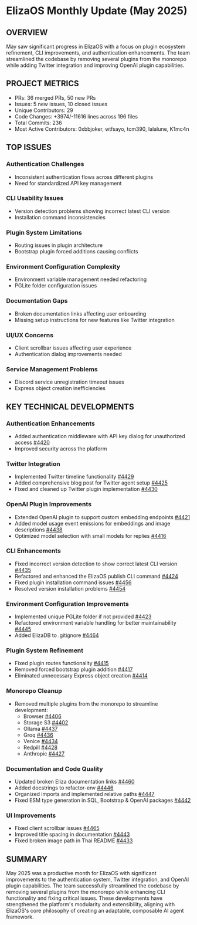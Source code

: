 # ElizaOS Monthly Update (May 2025)

## OVERVIEW
May saw significant progress in ElizaOS with a focus on plugin ecosystem refinement, CLI improvements, and authentication enhancements. The team streamlined the codebase by removing several plugins from the monorepo while adding Twitter integration and improving OpenAI plugin capabilities.

## PROJECT METRICS
- PRs: 36 merged PRs, 50 new PRs
- Issues: 5 new issues, 10 closed issues
- Unique Contributors: 29
- Code Changes: +3974/-11616 lines across 196 files
- Total Commits: 236
- Most Active Contributors: 0xbbjoker, wtfsayo, tcm390, lalalune, K1mc4n

## TOP ISSUES

### Authentication Challenges
- Inconsistent authentication flows across different plugins
- Need for standardized API key management

### CLI Usability Issues
- Version detection problems showing incorrect latest CLI version
- Installation command inconsistencies

### Plugin System Limitations
- Routing issues in plugin architecture
- Bootstrap plugin forced additions causing conflicts

### Environment Configuration Complexity
- Environment variable management needed refactoring
- PGLite folder configuration issues

### Documentation Gaps
- Broken documentation links affecting user onboarding
- Missing setup instructions for new features like Twitter integration

### UI/UX Concerns
- Client scrollbar issues affecting user experience
- Authentication dialog improvements needed

### Service Management Problems
- Discord service unregistration timeout issues
- Express object creation inefficiencies

## KEY TECHNICAL DEVELOPMENTS

### Authentication Enhancements
- Added authentication middleware with API key dialog for unauthorized access [#4420](https://github.com/elizaos/eliza/pull/4420)
- Improved security across the platform

### Twitter Integration
- Implemented Twitter timeline functionality [#4429](https://github.com/elizaos/eliza/pull/4429)
- Added comprehensive blog post for Twitter agent setup [#4425](https://github.com/elizaos/eliza/pull/4425)
- Fixed and cleaned up Twitter plugin implementation [#4430](https://github.com/elizaos/eliza/pull/4430)

### OpenAI Plugin Improvements
- Extended OpenAI plugin to support custom embedding endpoints [#4421](https://github.com/elizaos/eliza/pull/4421)
- Added model usage event emissions for embeddings and image descriptions [#4438](https://github.com/elizaos/eliza/pull/4438)
- Optimized model selection with small models for replies [#4416](https://github.com/elizaos/eliza/pull/4416)

### CLI Enhancements
- Fixed incorrect version detection to show correct latest CLI version [#4435](https://github.com/elizaos/eliza/pull/4435)
- Refactored and enhanced the ElizaOS publish CLI command [#4424](https://github.com/elizaos/eliza/pull/4424)
- Fixed plugin installation command issues [#4456](https://github.com/elizaos/eliza/pull/4456)
- Resolved version installation problems [#4454](https://github.com/elizaos/eliza/pull/4454)

### Environment Configuration Improvements
- Implemented unique PGLite folder if not provided [#4423](https://github.com/elizaos/eliza/pull/4423)
- Refactored environment variable handling for better maintainability [#4445](https://github.com/elizaos/eliza/pull/4445)
- Added ElizaDB to .gitignore [#4464](https://github.com/elizaos/eliza/pull/4464)

### Plugin System Refinement
- Fixed plugin routes functionality [#4415](https://github.com/elizaos/eliza/pull/4415)
- Removed forced bootstrap plugin addition [#4417](https://github.com/elizaos/eliza/pull/4417)
- Eliminated unnecessary Express object creation [#4414](https://github.com/elizaos/eliza/pull/4414)

### Monorepo Cleanup
- Removed multiple plugins from the monorepo to streamline development:
  - Browser [#4406](https://github.com/elizaos/eliza/pull/4406)
  - Storage S3 [#4402](https://github.com/elizaos/eliza/pull/4402)
  - Ollama [#4437](https://github.com/elizaos/eliza/pull/4437)
  - Groq [#4436](https://github.com/elizaos/eliza/pull/4436)
  - Venice [#4434](https://github.com/elizaos/eliza/pull/4434)
  - Redpill [#4428](https://github.com/elizaos/eliza/pull/4428)
  - Anthropic [#4427](https://github.com/elizaos/eliza/pull/4427)

### Documentation and Code Quality
- Updated broken Eliza documentation links [#4460](https://github.com/elizaos/eliza/pull/4460)
- Added docstrings to refactor-env [#4446](https://github.com/elizaos/eliza/pull/4446)
- Organized imports and implemented relative paths [#4447](https://github.com/elizaos/eliza/pull/4447)
- Fixed ESM type generation in SQL, Bootstrap & OpenAI packages [#4442](https://github.com/elizaos/eliza/pull/4442)

### UI Improvements
- Fixed client scrollbar issues [#4465](https://github.com/elizaos/eliza/pull/4465)
- Improved title spacing in documentation [#4443](https://github.com/elizaos/eliza/pull/4443)
- Fixed broken image path in Thai README [#4433](https://github.com/elizaos/eliza/pull/4433)

## SUMMARY
May 2025 was a productive month for ElizaOS with significant improvements to the authentication system, Twitter integration, and OpenAI plugin capabilities. The team successfully streamlined the codebase by removing several plugins from the monorepo while enhancing CLI functionality and fixing critical issues. These developments have strengthened the platform's modularity and extensibility, aligning with ElizaOS's core philosophy of creating an adaptable, composable AI agent framework.